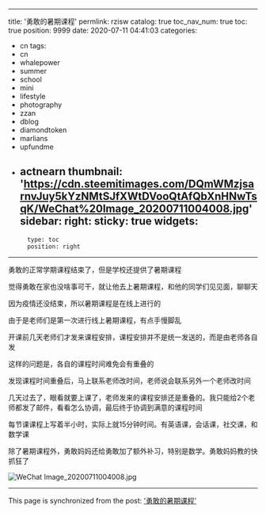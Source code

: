 
---
title: '勇敢的暑期课程'
permlink: rzisw
catalog: true
toc_nav_num: true
toc: true
position: 9999
date: 2020-07-11 04:41:03
categories:
- cn
tags:
- cn
- whalepower
- summer
- school
- mini
- lifestyle
- photography
- zzan
- dblog
- diamondtoken
- marlians
- upfundme
- actnearn
thumbnail: 'https://cdn.steemitimages.com/DQmWMzjsarnvJuy5kYzNMtSJfXWtDVooQtAfQbXnHNwTsqK/WeChat%20Image_20200711004008.jpg'
sidebar:
    right:
        sticky: true
widgets:
    -
        type: toc
        position: right
---


勇敢的正常学期课程结束了，但是学校还提供了暑期课程

觉得勇敢在家也没啥事可干，就让他去上暑期课程，和他的同学们见见面，聊聊天

因为疫情还没结束，所以暑期课程是在线上进行的

由于是老师们是第一次进行线上暑期课程，有点手慢脚乱

开课前几天老师们才发来课程安排，课程安排并不是统一发送的，而是由老师各自发

这样的问题是，各自的课程时间难免会有重叠的

发现课程时间重叠后，马上联系老师改时间，老师说会联系另外一个老师改时间

几天过去了，眼看就要上课了，老师发来的课程安排还是重叠的。我只能给2个老师都发了邮件，看看怎么协调，最后终于协调到满意的课程时间

每节课课程上写着半小时，实际上就15分钟时间。有英语课，会话课，社交课，和数学课

除了暑期课程外，勇敢妈妈还给勇敢加了额外补习，特别是数学。勇敢妈妈教的快抓狂了



![WeChat Image_20200711004008.jpg](https://cdn.steemitimages.com/DQmWMzjsarnvJuy5kYzNMtSJfXWtDVooQtAfQbXnHNwTsqK/WeChat%20Image_20200711004008.jpg)

- - -

This page is synchronized from the post: ['勇敢的暑期课程'](https://steemit.com/@ericet/rzisw)
